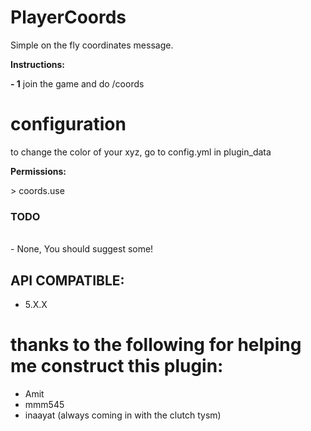 # PlayerCoords
Simple on the fly  coordinates message.
<p align="center">

 
</p> <p></p>

<p><b>Instructions:</b></p>
<p><b> - 1</b> join the game and do /coords </p><p></p>
<h1>configuration</h1>
to change the color of your xyz, go to config.yml in plugin_data
<p><b>Permissions:</b></p>
> coords.use <br>
<h3>TODO </h3><br>
- None, You should suggest some!

## API COMPATIBLE:
- 5.X.X

 # thanks to the following for helping me construct this plugin:
- Amit
- mmm545
- inaayat (always coming in with the clutch tysm)
